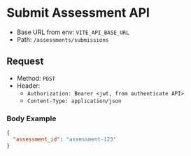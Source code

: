 # Submit Assessment API

- Base URL from env: `VITE_API_BASE_URL`
- Path: `/assessments/submissions`

## Request

- Method: `POST`
- Header:
  - `Authorization: Bearer <jwt, from authenticate API>`
  - `Content-Type: application/json`

### Body Example
```json
{
  "assessment_id": "assessment-123"
}
